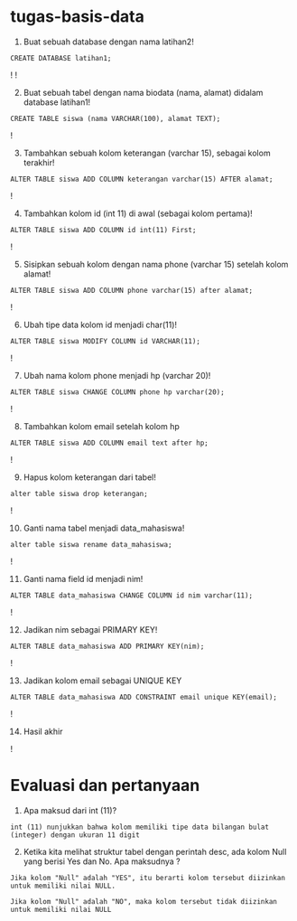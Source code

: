 # tugas-basis-data
1. Buat sebuah database dengan nama latihan2!
``` 
CREATE DATABASE latihan1;
```
!
!


2. Buat sebuah tabel dengan nama biodata (nama, alamat) didalam
database latihan1!
```
CREATE TABLE siswa (nama VARCHAR(100), alamat TEXT);
```
!


3. Tambahkan sebuah kolom keterangan (varchar 15), sebagai kolom
terakhir!
```
ALTER TABLE siswa ADD COLUMN keterangan varchar(15) AFTER alamat;
```
!


4. Tambahkan kolom id (int 11) di awal (sebagai kolom pertama)!
```
ALTER TABLE siswa ADD COLUMN id int(11) First;
```
!


5. Sisipkan sebuah kolom dengan nama phone (varchar 15) setelah
kolom alamat!
```
ALTER TABLE siswa ADD COLUMN phone varchar(15) after alamat;
```
!


6. Ubah tipe data kolom id menjadi char(11)!
```
ALTER TABLE siswa MODIFY COLUMN id VARCHAR(11);
```
!


7. Ubah nama kolom phone menjadi hp (varchar 20)!
```
ALTER TABLE siswa CHANGE COLUMN phone hp varchar(20);
```
!


8. Tambahkan kolom email setelah kolom hp
```
ALTER TABLE siswa ADD COLUMN email text after hp;
```
!


9. Hapus kolom keterangan dari tabel!
```
alter table siswa drop keterangan;
```
!


10. Ganti nama tabel menjadi data_mahasiswa!
```
alter table siswa rename data_mahasiswa;
```
!


11. Ganti nama field id menjadi nim!
```
ALTER TABLE data_mahasiswa CHANGE COLUMN id nim varchar(11);
```
!


12. Jadikan nim sebagai PRIMARY KEY!
```
ALTER TABLE data_mahasiswa ADD PRIMARY KEY(nim);
```
!


13. Jadikan kolom email sebagai UNIQUE KEY
```
ALTER TABLE data_mahasiswa ADD CONSTRAINT email unique KEY(email);
```
!


14. Hasil akhir

!


# Evaluasi dan pertanyaan
1. Apa maksud dari int (11)?
```
int (11) nunjukkan bahwa kolom memiliki tipe data bilangan bulat (integer) dengan ukuran 11 digit 
```

2. Ketika kita melihat struktur tabel dengan perintah desc, ada kolom Null yang
berisi Yes dan No. Apa maksudnya ?
```
Jika kolom "Null" adalah "YES", itu berarti kolom tersebut diizinkan untuk memiliki nilai NULL.

Jika kolom "Null" adalah "NO", maka kolom tersebut tidak diizinkan untuk memiliki nilai NULL
```
